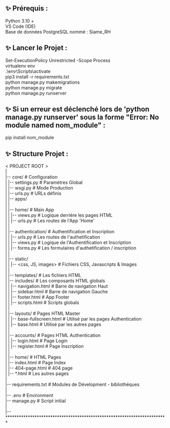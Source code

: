 ## ✨ Prérequis :
 Python 3.10 +  
 VS Code (IDE)  
 Base de données PostgreSQL nommé : Siame_RH

## ✨ Lancer le Projet : 
   Set-ExecutionPolicy Unrestricted -Scope Process  
   virtualenv env  
   .\env\Scripts\activate  
   pip3 install -r requirements.txt  
   python manage.py makemigrations  
   python manage.py migrate  
   python manage.py runserver  

## ✨ Si un erreur est déclenché lors de 'python manage.py runserver' sous la forme "Error: No module named nom_module" :   
   pip install nom_module

## ✨ Structure Projet : 

< PROJECT ROOT >  
   |  
   |-- core/                               # Configuration  
   |    |-- settings.py                    # Paramètres Global  
   |    |-- wsgi.py                        # Mode Production  
   |    |-- urls.py                        # URLs définis  
   |
   |-- apps/  
   |    |  
   |    |-- home/                          # Main App  
   |    |    |-- views.py                  # Logique derriére les pages HTML  
   |    |    |-- urls.py                   # Les routes de l'App 'Home'    
   |    |  
   |    |-- authentication/                # Authentification et Inscription  
   |    |    |-- urls.py                   # Les routes de l'authetification  
   |    |    |-- views.py                  # Logique de l'Authentification et Inscription  
   |    |    |-- forms.py                  # Les formulaires d'authetification / inscription  
   |    |  
   |    |-- static/  
   |    |    |-- <css, JS, images>         # Fichiers CSS, Javascripts & Images  
   |    |  
   |    |-- templates/                     # Les fichiers HTML  
   |         |-- includes/                 # Les composants HTML globals  
   |         |    |-- navigation.html      # Barre de navigation Haut  
   |         |    |-- sidebar.html         # Barre de navigation Gauche  
   |         |    |-- footer.html          # App Footer  
   |         |    |-- scripts.html         # Scripts globals  
   |         |  
   |         |-- layouts/                   # Pages HTML Master  
   |         |    |-- base-fullscreen.html  # Utilisé par les pages Authentication  
   |         |    |-- base.html             # Utilisé par les autres pages  
   |         |  
   |         |-- accounts/                  # Pages HTML Authentication  
   |         |    |-- login.html            # Page Login  
   |         |    |-- register.html         # Page Inscription  
   |         |  
   |         |-- home/                      # HTML Pages  
   |              |-- index.html            # Page Index  
   |              |-- 404-page.html         # 404 page  
   |              |-- *.html                # Les autres pages  
   |  
   |-- requirements.txt                     # Modules de Dévelopment - bibliothéques  
   |  
   |-- .env                                 # Environment  
   |-- manage.py                            # Script initial  
   |  
   |-- ************************************************************************  
```

